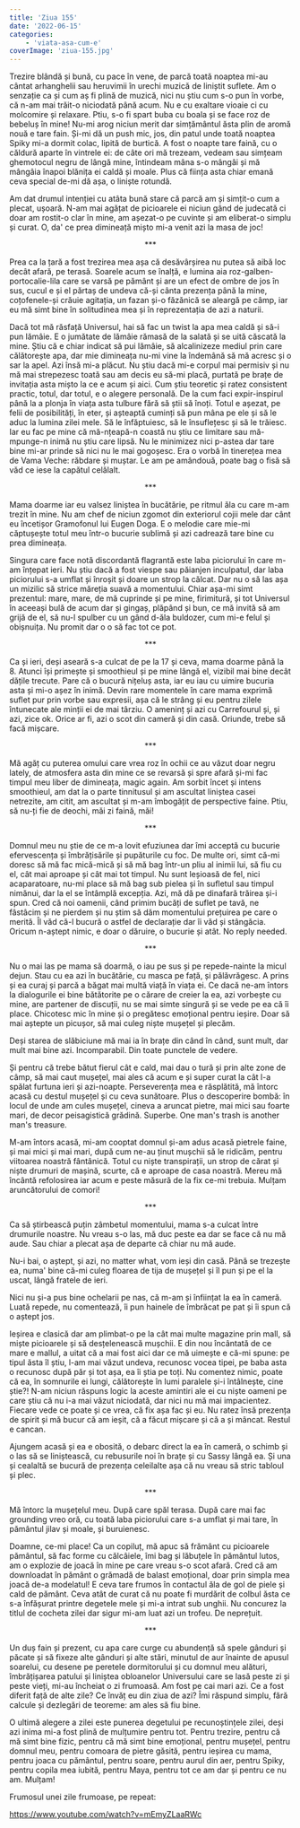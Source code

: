 ```yaml
---
title: 'Ziua 155'
date: '2022-06-15'
categories:
    - 'viata-asa-cum-e'
coverImage: 'ziua-155.jpg'
---
```


Trezire blândă și bună, cu pace în vene, de parcă toată noaptea mi-au cântat arhanghelii sau heruvimii în urechi muzică de liniștit suflete. Am o senzație ca și cum aș fi plină de muzică, nici nu știu cum s-o pun în vorbe, că n-am mai trăit-o niciodată până acum. Nu e cu exaltare vioaie ci cu molcomire și relaxare. Ptiu, s-o fi spart buba cu boala și se face roz de bebeluș în mine! Nu-mi arog niciun merit dar simțământul ăsta plin de aromă nouă e tare fain. Și-mi dă un push mic, jos, din patul unde toată noaptea Spiky mi-a dormit colac, lipită de burtică. A fost o noapte tare faină, cu o căldură aparte în vintrele ei: de câte ori mă trezeam, vedeam sau simțeam ghemotocul negru de lângă mine, întindeam mâna s-o mângâi și mă mângâia înapoi blănița ei caldă și moale. Plus că ființa asta chiar emană ceva special de-mi dă așa, o liniște rotundă.

Am dat drumul intenției cu atâta bună stare că parcă am și simțit-o cum a plecat, ușoară. N-am mai agățat de picioarele ei niciun gând de judecată ci doar am rostit-o clar în mine, am așezat-o pe cuvinte și am eliberat-o simplu și curat. O, da' ce prea dimineață mișto mi-a venit azi la masa de joc!

<p style="text-align: center;">***</p>

Prea ca la țară a fost trezirea mea așa că desăvârșirea nu putea să aibă loc decât afară, pe terasă. Soarele acum se înalță, e lumina aia roz-galben-portocalie-lila care se varsă pe pământ și are un efect de ombre de jos în sus, cucul e și el părtaș de undeva că-și cânta prezența până la mine, coțofenele-și crăuie agitația, un fazan și-o făzănică se aleargă pe câmp, iar eu mă simt bine în solitudinea mea și în reprezentația de azi a naturii.

Dacă tot mă răsfață Universul, hai să fac un twist la apa mea caldă și să-i pun lămâie. E o jumătate de lămâie rămasă de la salată și se uită căscată la mine. Știu că e chiar indicat să pui lămâie, să alcalinizeze mediul prin care călătorește apa, dar mie dimineața nu-mi vine la îndemână să mă acresc și o sar la apel. Azi însă mi-a plăcut. Nu știu dacă mi-e corpul mai permisiv și nu mă mai strepezesc toată sau am decis eu să-mi placă, purtată pe brațe de invitația asta mișto la ce e acum și aici. Cum știu teoretic și ratez consistent practic, totul, dar totul, e o alegere personală. De la cum faci expir-inspirul până la a plonja în viața asta tulbure fără să știi să înoți. Totul e așezat, pe felii de posibilități, în eter, și așteaptă cuminți să pun mâna pe ele și să le aduc la lumina zilei mele. Să le înfăptuiesc, să le însuflețesc și să le trăiesc. Iar eu fac pe mine că mă-nțeapă-n coastă nu știu ce limitare sau mă-mpunge-n inimă nu știu care lipsă. Nu le minimizez nici p-astea dar tare bine mi-ar prinde să nici nu le mai gogoșesc. Era o vorbă în tinerețea mea de Vama Veche: răbdare și muștar. Le am pe amândouă, poate bag o fisă să văd ce iese la capătul celălalt.

<p style="text-align: center;">***</p>

Mama doarme iar eu valsez liniștea în bucătărie, pe ritmul ăla cu care m-am trezit în mine. Nu am chef de niciun zgomot din exteriorul cojii mele dar cânt eu încetișor Gramofonul lui Eugen Doga. E o melodie care mie-mi căptușește totul meu într-o bucurie sublimă și azi cadrează tare bine cu prea dimineața.

Singura care face notă discordantă flagrantă este laba piciorului în care m-am înțepat ieri. Nu știu dacă a fost viespe sau păianjen inculpatul, dar laba piciorului s-a umflat și înroșit și doare un strop la călcat. Dar nu o să las așa un mizilic să strice măreția suavă a momentului. Chiar așa-mi simt prezentul: mare, mare, de mă cuprinde și pe mine, firimitură, și tot Universul în aceeași bulă de acum dar și gingaș, plăpând și bun, ce mă invită să am grijă de el, să nu-l spulber cu un gând d-ăla buldozer, cum mi-e felul și obișnuița. Nu promit dar o o să fac tot ce pot.

<p style="text-align: center;">***</p>

Ca și ieri, deși aseară s-a culcat de pe la 17 și ceva, mama doarme până la 8. Atunci își primește și smoothieul și pe mine lângă el, vizibil mai bine decât dățile trecute. Pare că o bucură nițeluș asta, iar eu iau cu uimire bucuria asta și mi-o așez în inimă. Devin rare momentele în care mama exprimă suflet pur prin vorbe sau expresii, așa că le strâng și eu pentru zilele întunecate ale minții ei de mai târziu. O ameninț și azi cu Carrefourul și, și azi, zice ok. Orice ar fi, azi o scot din cameră și din casă. Oriunde, trebe să facă mișcare.

<p style="text-align: center;">***</p>

Mă agăț cu puterea omului care vrea roz în ochii ce au văzut doar negru lately, de atmosfera asta din mine ce se revarsă și spre afară și-mi fac timpul meu liber de dimineața, magic again. Am sorbit încet și intens smoothieul, am dat la o parte tinnitusul și am ascultat liniștea casei netrezite, am citit, am ascultat și m-am îmbogățit de perspective faine. Ptiu, să nu-ți fie de deochi, măi zi faină, măi!

<p style="text-align: center;">***</p>

Domnul meu nu știe de ce m-a lovit efuziunea dar îmi acceptă cu bucurie efervescența și îmbrățisările și pupăturile cu foc. De multe ori, simt că-mi doresc să mă fac mică-mică și să mă bag într-un pliu al inimii lui, să fiu cu el, cât mai aproape și cât mai tot timpul. Nu sunt leșioasă de fel, nici acaparatoare, nu-mi place să mă bag sub pielea și în sufletul sau timpul nimănui, dar la el se întâmplă excepția. Azi, mă dă pe dinafară trăirea și-i spun. Cred că noi oamenii, când primim bucăți de suflet pe tavă, ne fâstâcim și ne pierdem și nu știm să dăm momentului prețuirea pe care o merită. Îl văd că-l bucură o astfel de declarație dar îi văd și stângăcia. Oricum n-aștept nimic, e doar o dăruire, o bucurie și atât. No reply needed.

<p style="text-align: center;">***</p>

Nu o mai las pe mama să doarmă, o iau pe sus și pe repede-nainte la micul dejun. Stau cu ea azi în bucătărie, cu masca pe față, și pălăvrăgesc. A prins și ea curaj și parcă a băgat mai multă viață în viața ei. Ce dacă ne-am întors la dialogurile ei bine bătătorite pe o cărare de creier la ea, azi vorbește cu mine, are partener de discuții, nu se mai simte singură și se vede pe ea că îi place. Chicotesc mic în mine și o pregătesc emoțional pentru ieșire. Doar să mai aștepte un picușor, să mai culeg niște mușețel și plecăm.

Deși starea de slăbiciune mă mai ia în brațe din când în când, sunt mult, dar mult mai bine azi. Incomparabil. Din toate punctele de vedere.

Și pentru că trebe bătut fierul cât e cald, mai dau o tură și prin alte zone de câmp, să mai caut mușețel, mai ales că acum e și super curat la cât l-a spălat furtuna ieri și azi-noapte. Perseverența mea e răsplătită, mă întorc acasă cu destul mușețel și cu ceva sunătoare. Plus o descoperire bombă: în locul de unde am cules mușețel, cineva a aruncat pietre, mai mici sau foarte mari, de decor peisagistică grădină. Superbe. One man's trash is another man's treasure.

M-am întors acasă, mi-am cooptat domnul și-am adus acasă pietrele faine, și mai mici și mai mari, după cum ne-au ținut mușchii să le ridicăm, pentru viitoarea noastră fântânică. Totul cu niște transpirații, un strop de cărat și niște drumuri de mașină, scurte, că e aproape de casa noastră. Mereu mă încântă refolosirea iar acum e peste măsură de la fix ce-mi trebuia. Mulțam aruncătorului de comori!

<p style="text-align: center;">***</p>

Ca să știrbească puțin zâmbetul momentului, mama s-a culcat între drumurile noastre. Nu vreau s-o las, mă duc peste ea dar se face că nu mă aude. Sau chiar a plecat așa de departe că chiar nu mă aude.

Nu-i bai, o aștept, și azi, no matter what, vom ieși din casă. Până se trezește ea, numa' bine că-mi culeg floarea de tija de mușețel și îl pun și pe el la uscat, lângă fratele de ieri.

Nici nu și-a pus bine ochelarii pe nas, că m-am și înființat la ea în cameră. Luată repede, nu comentează, îi pun hainele de îmbrăcat pe pat și îi spun că o aștept jos.

Ieșirea e clasică dar am plimbat-o pe la cât mai multe magazine prin mall, să miște picioarele și să desțelenească mușchii. E din nou încântată de ce mare e mallul, a uitat că a mai fost aici dar ce mă uimește e că-mi spune: pe tipul ăsta îl știu, l-am mai văzut undeva, recunosc vocea tipei, pe baba asta o recunosc după păr și tot așa, ea îi știa pe toți. Nu comentez nimic, poate că ea, în somnurile ei lungi, călătorește în lumi paralele și-i întâlnește, cine știe?! N-am niciun răspuns logic la aceste amintiri ale ei cu niște oameni pe care știu că nu i-a mai văzut niciodată, dar nici nu mă mai impacientez. Fiecare vede ce poate și ce vrea, că fix așa fac și eu. Nu ratez însă prezența de spirit și mă bucur că am ieșit, că a făcut mișcare și că a și mâncat. Restul e cancan.

Ajungem acasă și ea e obosită, o debarc direct la ea în cameră, o schimb și o las să se liniștească, cu rebusurile noi în brațe și cu Sassy lângă ea. Și una și cealaltă se bucură de prezența celeilalte așa că nu vreau să stric tabloul și plec.

<p style="text-align: center;">***</p>

Mă întorc la mușețelul meu. După care spăl terasa. După care mai fac grounding vreo oră, cu toată laba piciorului care s-a umflat și mai tare, în pământul jilav și moale, și buruienesc.

Doamne, ce-mi place! Ca un copiluț, mă apuc să frământ cu picioarele pământul, să fac forme cu călcâiele, îmi bag și lăbuțele în pământul lutos, am o explozie de joacă în mine pe care vreau s-o scot afară. Cred că am downloadat în pământ o grămadă de balast emoțional, doar prin simpla mea joacă de-a modelatul! E ceva tare frumos în contactul ăla de gol de piele și cald de pământ. Ceva atât de curat că nu poate fi murdărit de colbul ăsta ce s-a înfășurat printre degetele mele și mi-a intrat sub unghii. Nu concurez la titlul de cocheta zilei dar sigur mi-am luat azi un trofeu. De neprețuit.

<p style="text-align: center;">***</p>

Un duș fain și prezent, cu apa care curge cu abundență să spele gânduri și păcate și să fixeze alte gânduri și alte stări, minutul de aur înainte de apusul soarelui, cu desene pe peretele dormitorului și cu domnul meu alături, îmbrățișarea patului și liniștea obloanelor Universului care se lasă peste zi și peste vieți, mi-au încheiat o zi frumoasă. Am fost pe cai mari azi. Ce a fost diferit față de alte zile? Ce învăț eu din ziua de azi? Îmi răspund simplu, fără calcule și dezlegări de teoreme: am ales să fiu bine.

O ultimă alegere a zilei este punerea degetului pe recunoștințele zilei, deși azi inima mi-a fost plină de mulțumire pentru tot. Pentru trezire, pentru că mă simt bine fizic, pentru că mă simt bine emoțional, pentru mușețel, pentru domnul meu, pentru comoara de pietre găsită, pentru ieșirea cu mama, pentru joaca cu pământul, pentru soare, pentru aurul din aer, pentru Spiky, pentru copila mea iubită, pentru Maya, pentru tot ce am dar și pentru ce nu am. Mulțam!

Frumosul unei zile frumoase, pe repeat:

https://www.youtube.com/watch?v=mEmyZLaaRWc
